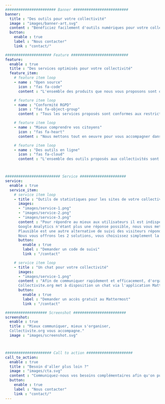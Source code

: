 ```yaml
---
####################### Banner #########################
banner:
  title : "Des outils pour votre collectivité"
  image : "images/banner-art.svg"
  content : "Bénéficiez facilement d'outils numériques pour votre collectivité."
  button:
    enable : true
    label : "Nous contacter"
    link : "contact/"

##################### Feature ##########################
feature:
  enable : true
  title : "Des services optimisés pour votre collectivité"
  feature_item:
    # feature item loop
    - name : "Open source"
      icon : "fas fa-code"
      content : "L'ensemble des produits que nous vous proposons sont open source"

    # feature item loop
    - name : "Conformité RGPD"
      icon : "fas fa-object-group"
      content : "Tous les services proposés sont conformes aux restrictions de sécurité et RGPD. Hébergé en France, bien sûr !"

    # feature item loop
    - name : "Mieux comprendre vos citoyens"
      icon : "fas fa-heart"
      content : "Nous mettons tout en oeuvre pour vous accompagner dans vos outils aux citoyens"

    # feature item loop
    - name : "Des outils en ligne"
      icon : "fas fa-cloud"
      content : "L'ensemble des outils proposés aux collectivités sont hébergés et utilisables sans connaissances poussées."



######################### Service #####################
service:
  enable : true
  service_item:
    # service item loop
    - title : "Outils de statistiques pour les sites de votre collectivité"
      images:
      - "images/service-1.png"
      - "images/service-2.png"
      - "images/service-3.png"
      content : "Pour répondre au mieux aux utilisateurs il est indispensable de connaitre les besoins réels des visiteurs par des statistiques de visites.
      Google Analytics n'étant plus une réponse possible, nous vous mettons en place un accès à  Matomo, une est une solution de suivi des visiteurs complète et de _tracking_, conforme à la RGPD.
      Plausible est une autre alternative de suivi des visiteurs répondant aux confirmités RGPD.
      Nous vous offrons les 2 solutions, vous choisissez simplement la solution qui vous ressemble."
      button:
        enable : true
        label : "Demander un code de suivi"
        link : "/contact"

    # service item loop
    - title : "Un chat pour votre collectivité"
      images:
      - "images/service-1.png"
      content : "Afin de communiquer rapidement et efficacement, d'organiser en fonction des différents service de votre territoire, ou de communiquer sur des projets avec d'autres territoires, le chat s'avère une réponse efficace.
      Collectivite.org met à disposition un chat via l'application Mattermost. Disponible sur en ligne sur ordinateur ou à installer sur votre téléphone mobile (iPhone / Android) vous pourrez garder le contact, échanger des liens, des fichiers, et mieux organiser votre communication en interne."
      button:
        enable : true
        label : "Demander un accès gratuit au Mattermost"
        link : "/contact"

################### Screenshot ########################
screenshot:
  enable : true
  title : "Mieux communiquer, mieux s'organiser,
  Collectivite.org vous accompagne."
  image : "images/screenshot.svg"



##################### Call to action #####################
call_to_action:
  enable : true
  title : "Besoin d'aller plus loin ?"
  image : "images/cta.svg"
  content : "Communiquez-nous vos besoins complémentaires afin qu'on puisse les étudier au mieux et envisager de vous proposer les solutions très prochainement."
  button:
    enable : true
    label : "Nous contacter"
    link : "contact/"
---
```

